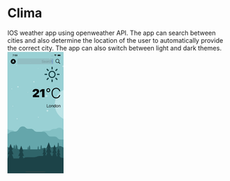 #  Clima
IOS weather app using openweather API. The app can search between cities and also determine the location of the user to automatically provide the correct city. The app can also switch between light and dark themes.
<img src="screenshot.png" width="25%" height="25%" />
